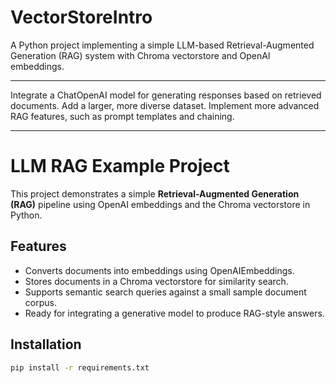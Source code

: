 # VectorStoreIntro
A Python project implementing a simple LLM-based Retrieval-Augmented Generation (RAG) system with Chroma vectorstore and OpenAI embeddings.

---

Integrate a ChatOpenAI model for generating responses based on retrieved documents.
Add a larger, more diverse dataset.
Implement more advanced RAG features, such as prompt templates and chaining.


---

# LLM RAG Example Project
This project demonstrates a simple **Retrieval-Augmented Generation (RAG)** pipeline using OpenAI embeddings and the Chroma vectorstore in Python.

## Features
- Converts documents into embeddings using OpenAIEmbeddings.
- Stores documents in a Chroma vectorstore for similarity search.
- Supports semantic search queries against a small sample document corpus.
- Ready for integrating a generative model to produce RAG-style answers.

## Installation
```bash
pip install -r requirements.txt
